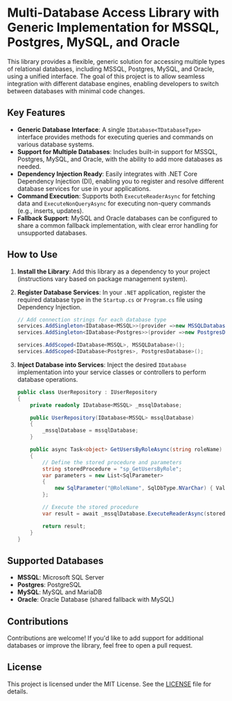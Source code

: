 # Multi-Database Access Library with Generic Implementation for MSSQL, Postgres, MySQL, and Oracle

This library provides a flexible, generic solution for accessing multiple types of relational databases, including MSSQL, Postgres, MySQL, and Oracle, using a unified interface. The goal of this project is to allow seamless integration with different database engines, enabling developers to switch between databases with minimal code changes.

## Key Features

- **Generic Database Interface**: A single `IDatabase<TDatabaseType>` interface provides methods for executing queries and commands on various database systems.
- **Support for Multiple Databases**: Includes built-in support for MSSQL, Postgres, MySQL, and Oracle, with the ability to add more databases as needed.
- **Dependency Injection Ready**: Easily integrates with .NET Core Dependency Injection (DI), enabling you to register and resolve different database services for use in your applications.
- **Command Execution**: Supports both `ExecuteReaderAsync` for fetching data and `ExecuteNonQueryAsync` for executing non-query commands (e.g., inserts, updates).
- **Fallback Support**: MySQL and Oracle databases can be configured to share a common fallback implementation, with clear error handling for unsupported databases.

## How to Use

1. **Install the Library**: Add this library as a dependency to your project (instructions vary based on package management system).

2. **Register Database Services**: In your `.NET` application, register the required database type in the `Startup.cs` or `Program.cs` file using Dependency Injection.

    ```csharp    
    // Add connection strings for each database type
    services.AddSingleton<IDatabase<MSSQL>>(provider =>new MSSQLDatabase(Configuration.GetConnectionString("MSSQLConnection")))
    services.AddSingleton<IDatabase<Postgres>>(provider =>new PostgresDatabase(Configuration.GetConnectionString("PostgresConnection")))

    services.AddScoped<IDatabase<MSSQL>, MSSQLDatabase>();
    services.AddScoped<IDatabase<Postgres>, PostgresDatabase>();
    ```

3. **Inject Database into Services**: Inject the desired `IDatabase` implementation into your service classes or controllers to perform database operations.

    ```csharp
    public class UserRepository : IUserRepository
    {
        private readonly IDatabase<MSSQL> _mssqlDatabase;

        public UserRepository(IDatabase<MSSQL> mssqlDatabase)
        {
            _mssqlDatabase = mssqlDatabase;
        }

        public async Task<object> GetUsersByRoleAsync(string roleName)
        {
            // Define the stored procedure and parameters
            string storedProcedure = "sp_GetUsersByRole";
            var parameters = new List<SqlParameter>
            {
                new SqlParameter("@RoleName", SqlDbType.NVarChar) { Value = roleName }
            };

            // Execute the stored procedure
            var result = await _mssqlDatabase.ExecuteReaderAsync(storedProcedure, parameters);

            return result;
        }
    }
    ```

## Supported Databases

- **MSSQL**: Microsoft SQL Server
- **Postgres**: PostgreSQL
- **MySQL**: MySQL and MariaDB
- **Oracle**: Oracle Database (shared fallback with MySQL)

## Contributions

Contributions are welcome! If you'd like to add support for additional databases or improve the library, feel free to open a pull request.

## License

This project is licensed under the MIT License. See the [LICENSE](LICENSE.txt) file for details.
